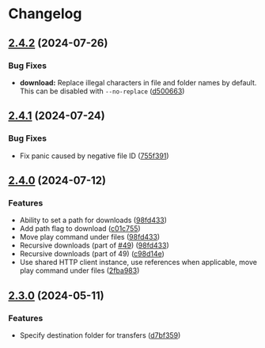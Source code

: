 # Changelog

## [2.4.2](https://github.com/davidchalifoux/kaput-cli/compare/v2.4.1...v2.4.2) (2024-07-26)


### Bug Fixes

* **download:** Replace illegal characters in file and folder names by default. This can be disabled with `--no-replace` ([d500663](https://github.com/davidchalifoux/kaput-cli/commit/d500663a99f9559cc926429331367b09d1eef11a))

## [2.4.1](https://github.com/davidchalifoux/kaput-cli/compare/v2.4.0...v2.4.1) (2024-07-24)


### Bug Fixes

* Fix panic caused by negative file ID ([755f391](https://github.com/davidchalifoux/kaput-cli/commit/755f391a9f8612d8451ff402eec3099da407cf1f))

## [2.4.0](https://github.com/davidchalifoux/kaput-cli/compare/v2.3.0...v2.4.0) (2024-07-12)


### Features

* Ability to set a path for downloads ([98fd433](https://github.com/davidchalifoux/kaput-cli/commit/98fd4338fdff39894823d2d1583ce08a05d384a3))
* Add path flag to download ([c01c755](https://github.com/davidchalifoux/kaput-cli/commit/c01c7554be80a706bd4be67f126af0f20b87570b))
* Move play command under files ([98fd433](https://github.com/davidchalifoux/kaput-cli/commit/98fd4338fdff39894823d2d1583ce08a05d384a3))
* Recursive downloads (part of [#49](https://github.com/davidchalifoux/kaput-cli/issues/49)) ([98fd433](https://github.com/davidchalifoux/kaput-cli/commit/98fd4338fdff39894823d2d1583ce08a05d384a3))
* Recursive downloads (part of 49) ([c98d14e](https://github.com/davidchalifoux/kaput-cli/commit/c98d14e2b46d19f7f297266507164cc453b7489b))
* Use shared HTTP client instance, use references when applicable, move play command under files ([2fba983](https://github.com/davidchalifoux/kaput-cli/commit/2fba9831af8676fe40c54a372ecb9082743ca56a))

## [2.3.0](https://github.com/davidchalifoux/kaput-cli/compare/v2.2.2...v2.3.0) (2024-05-11)


### Features

* Specify destination folder for transfers ([d7bf359](https://github.com/davidchalifoux/kaput-cli/commit/d7bf359213de81c264a1abce3bf16064c959e69a))
